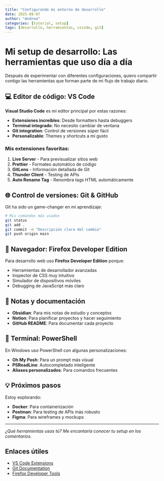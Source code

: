 ```yaml
---
title: "Configurando mi entorno de desarrollo"
date: 2025-08-07
author: "Andrea"
categories: [tutorial, setup]
tags: [desarrollo, herramientas, vscode, git]
---
```


# Mi setup de desarrollo: Las herramientas que uso día a día

Después de experimentar con diferentes configuraciones, quiero compartir contigo las herramientas que forman parte de mi flujo de trabajo diario.

## 💻 Editor de código: VS Code

**Visual Studio Code** es mi editor principal por estas razones:

- **Extensiones increíbles**: Desde formatters hasta debuggers
- **Terminal integrado**: No necesito cambiar de ventana
- **Git integration**: Control de versiones súper fácil
- **Personalizable**: Themes y shortcuts a mi gusto

### Mis extensiones favoritas:

1. **Live Server** - Para previsualizar sitios web
2. **Prettier** - Formateo automático de código
3. **GitLens** - Información detallada de Git
4. **Thunder Client** - Testing de APIs
5. **Auto Rename Tag** - Renombra tags HTML automáticamente

## 🌐 Control de versiones: Git & GitHub

Git ha sido un game-changer en mi aprendizaje:

```bash
# Mis comandos más usados
git status
git add .
git commit -m "Descripción clara del cambio"
git push origin main
```

## 🎨 Navegador: Firefox Developer Edition

Para desarrollo web uso **Firefox Developer Edition** porque:

- Herramientas de desarrollador avanzadas
- Inspector de CSS muy intuitivo
- Simulador de dispositivos móviles
- Debugging de JavaScript más claro

## 📝 Notas y documentación

- **Obsidian**: Para mis notas de estudio y conceptos
- **Notion**: Para planificar proyectos y hacer seguimiento
- **GitHub README**: Para documentar cada proyecto

## 🔧 Terminal: PowerShell

En Windows uso PowerShell con algunas personalizaciones:

- **Oh My Posh**: Para un prompt más visual
- **PSReadLine**: Autocompletado inteligente
- **Aliases personalizados**: Para comandos frecuentes

## 💡 Próximos pasos

Estoy explorando:

- **Docker**: Para containerización
- **Postman**: Para testing de APIs más robusto
- **Figma**: Para wireframes y mockups

---

*¿Qué herramientas usas tú? Me encantaría conocer tu setup en los comentarios.*

## Enlaces útiles

- [VS Code Extensions](https://marketplace.visualstudio.com/vscode)
- [Git Documentation](https://git-scm.com/doc)
- [Firefox Developer Tools](https://developer.mozilla.org/en-US/docs/Tools)
